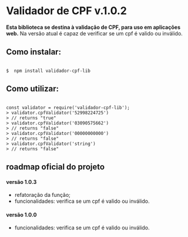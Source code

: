 # Validador de CPF v.1.0.2

**Esta biblioteca se destina à validação de CPF, para uso em aplicações web.**
Na versão atual é capaz de verificar se um cpf é valido ou inválido.

## Como instalar:

```shell

$  npm install validador-cpf-lib

```

## Como utilizar:

```node

const validator = require('validador-cpf-lib');
> validator.cpfValidator('52998224725')
> // returns "true"
> validator.cpfValidator('03090575662')
> // returns "false"
> validator.cpfValidator('00000000000')
> // returns "false"
> validator.cpfValidator('string')
> // returns "false"

```

## roadmap oficial do projeto

#### versão 1.0.3
- refatoração da função;
- funcionalidades: verifica se um cpf é valido ou inválido.

#### versão 1.0.0 
- funcionalidades: verifica se um cpf é valido ou inválido.
